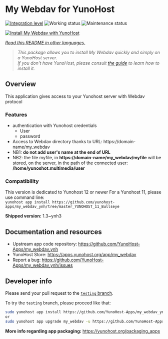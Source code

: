 <!--
N.B.: This README was automatically generated by <https://github.com/YunoHost/apps/tree/master/tools/readme_generator>
It shall NOT be edited by hand.
-->

# My Webdav for YunoHost

[![Integration level](https://apps.yunohost.org/badge/integration/my_webdav)](https://ci-apps.yunohost.org/ci/apps/my_webdav/)
![Working status](https://apps.yunohost.org/badge/state/my_webdav)
![Maintenance status](https://apps.yunohost.org/badge/maintained/my_webdav)

[![Install My Webdav with YunoHost](https://install-app.yunohost.org/install-with-yunohost.svg)](https://install-app.yunohost.org/?app=my_webdav)

*[Read this README in other languages.](./ALL_README.md)*

> *This package allows you to install My Webdav quickly and simply on a YunoHost server.*  
> *If you don't have YunoHost, please consult [the guide](https://yunohost.org/install) to learn how to install it.*

## Overview

This application gives access to your Yunohost server with Webdav protocol

### Features

* authentication with Yunohost credentials
	* User
	* password
* Access to Webdav directory thanks to  URL: https://domain-name/my_webdav
* NB1: **do not add user's name at the end of URL**
* NB2: the file myfile, in  **https://domain-name/my_webdav/myfile**
will be stored, on the server, in the path of the connected user: **/home/yunoshot.multimedia/user**

### Compatibility
This version is dedicated to Yunohost 12 or newer
For a Yunohost 11, please use command line:  
`yunohost app install https://github.com/yunohost-apps/my_webdav_ynh/tree/master_YUNOHOST_11_Bullseye`



**Shipped version:** 1.3~ynh3
## Documentation and resources

- Upstream app code repository: <https://github.com/YunoHost-Apps/my_webdav_ynh>
- YunoHost Store: <https://apps.yunohost.org/app/my_webdav>
- Report a bug: <https://github.com/YunoHost-Apps/my_webdav_ynh/issues>

## Developer info

Please send your pull request to the [`testing` branch](https://github.com/YunoHost-Apps/my_webdav_ynh/tree/testing).

To try the `testing` branch, please proceed like that:

```bash
sudo yunohost app install https://github.com/YunoHost-Apps/my_webdav_ynh/tree/testing --debug
or
sudo yunohost app upgrade my_webdav -u https://github.com/YunoHost-Apps/my_webdav_ynh/tree/testing --debug
```

**More info regarding app packaging:** <https://yunohost.org/packaging_apps>

